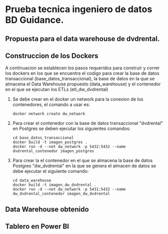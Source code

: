 # Prueba tecnica ingeniero de datos BD Guidance.

## Propuesta para el data warehouse de dvdrental. 



## Construccion de los Dockers

A continuacion se establecen los pasos requeridos para construir y correr los dockers en los que se encuentra el codigo para crear la base de datos transaccional (base_datos_transaccional), la base de datos en la que se almacena el Data Warehouse propuesto (data_warehouse) y el contenedor en el que se ejecutan los ETLs (etl_dw_dvdrental)

1. Se debe crear en el docker un network para la conexion de los contenedores, el comando a usar es:
    ```
    docker network create dw_network
    ```

2. Para crear el contenedor con la base de datos transaccional "dvdrental" en Postgres se deben ejecutar los siguientes comandos:
    ```
    cd base_datos_transaccional
    docker build -t imagen_postgres .
    docker run -d --net dw_network -p 5432:5432 --name dvdrental_contenedor imagen_postgres
    ```

3. Para crear la el contenedor en el que se almacena la base de datos Postgres "dw_dvdrental" en la que se genera el almacen de datos se debe ejecutar el siguiente comando:
    ```
    cd data_warehouse
    docker build -t imagen_dw_dvdrental .
    docker run -d --net dw_network -p 5431:5432 --name dw_dvdrental_contenedor imagen_dw_dvdrental
    ```


## Data Warehouse obtenido



## Tablero en Power BI

